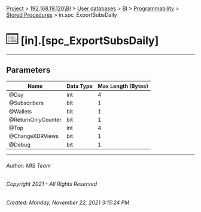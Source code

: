 #### 

[Project](../../../../../index.md) > [192.168.19.120\\BI](../../../../index.md) > [User databases](../../../index.md) > [BI](../../index.md) > [Programmability](../index.md) > [Stored Procedures](Stored_Procedures.md) > in.spc_ExportSubsDaily

# ![Stored Procedures](../../../../../Images/StoredProcedure32.png) [in].[spc_ExportSubsDaily]

---

## <a name="#parameters"></a>Parameters

| Name | Data Type | Max Length (Bytes) |
|---|---|---|
| @Day | int | 4 |
| @Subscribers | bit | 1 |
| @Wallets | bit | 1 |
| @ReturnOnlyCounter | bit | 1 |
| @Top | int | 4 |
| @ChangeXDRViews | bit | 1 |
| @Debug | bit | 1 |


---

###### Author:  MIS Team

###### Copyright 2021 - All Rights Reserved

###### Created: Monday, November 22, 2021 3:15:24 PM


